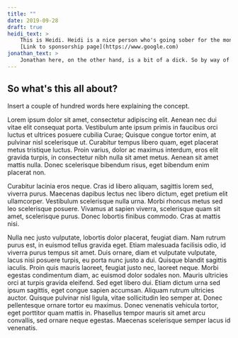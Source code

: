 ```yaml
---
title: ""
date: 2019-09-28
draft: true
heidi_text: > 
    This is Heidi. Heidi is a nice person who's going sober for the month of October to raise money for charity.
    [Link to sponsorship page](https://www.google.com)
jonathan_text: > 
    Jonathan here, on the other hand, is a bit of a dick. So by way of offering "moral support", he'll be drinking a different beer every day in October, with the photos to prove it.
---
```

## So what's this all about?

Insert a couple of hundred words here explaining the concept.

Lorem ipsum dolor sit amet, consectetur adipiscing elit. Aenean nec dui vitae elit consequat porta. Vestibulum ante ipsum primis in faucibus orci luctus et ultrices posuere cubilia Curae; Quisque congue tortor enim, at pulvinar nisl scelerisque ut. Curabitur tempus libero quam, eget placerat metus tristique luctus. Proin varius, dolor ac maximus interdum, eros elit gravida turpis, in consectetur nibh nulla sit amet metus. Aenean sit amet mattis nulla. Donec scelerisque bibendum risus, eget bibendum enim placerat non.

Curabitur lacinia eros neque. Cras id libero aliquam, sagittis lorem sed, viverra purus. Maecenas dapibus lectus nec libero dictum, eget pretium elit ullamcorper. Vestibulum scelerisque nulla urna. Morbi rhoncus metus sed leo scelerisque posuere. Vivamus at sapien viverra, scelerisque quam sit amet, scelerisque purus. Donec lobortis finibus commodo. Cras at mattis nisi.

Nulla nec justo vulputate, lobortis dolor placerat, feugiat diam. Nam rutrum purus est, in euismod tellus gravida eget. Etiam malesuada facilisis odio, id viverra purus tempus sit amet. Duis ornare, diam et vulputate vulputate, lacus nisi posuere turpis, eu porta nunc justo a dui. Quisque blandit sagittis iaculis. Proin quis mauris laoreet, feugiat justo nec, laoreet neque. Morbi egestas condimentum diam, ac euismod dolor sodales non. Mauris ultricies orci at turpis gravida eleifend. Sed eget libero dui. Etiam dictum urna sed ipsum sagittis, eget congue sapien accumsan. Aliquam rutrum ultricies auctor. Quisque pulvinar nisl ligula, vitae sollicitudin leo semper at. Donec pellentesque ornare tortor eu maximus. Donec venenatis vehicula tortor, eget porttitor quam mattis in. Phasellus tempor mauris sit amet arcu convallis, sed ornare neque egestas. Maecenas scelerisque semper lacus id venenatis.
